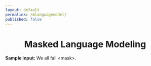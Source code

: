 ```yaml
---
layout: default
permalink: /mlanguagemodel/
published: false
---
```



# <center> Masked Language Modeling </center>



<script
	type="module"
	src="https://gradio.s3-us-west-2.amazonaws.com/3.44.2/gradio.js"
></script>

<gradio-app src="https://nikhilwani-nikhilwani-masked-language-model-eli5.hf.space"></gradio-app>


**Sample input:** 
We all fall \<mask\>.


